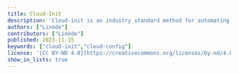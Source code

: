 ```yaml
---
title: Cloud-Init
description: 'Cloud-init is an industry standard method for automating cloud instance initialization, with support across distributions and platforms. Cloud-init manages initialization using a combination of instance metadata and configuration scripts (user data) to automate the process of setting up a new server.'
authors: ["Linode"]
contributors: ["Linode"]
published: 2023-11-15
keywords: ["cloud-init","cloud-config"]
license: '[CC BY-ND 4.0](https://creativecommons.org/licenses/by-nd/4.0)'
show_in_lists: true
---
```


